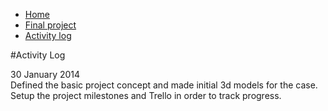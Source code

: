 <ul class="breadcrumbs">
	<li><a href="../index.html">Home</a></li>
	<li><a href="./index.html">Final project</a></li>
	<li class="current"><a href="./log.html">Activity log</a></li>
</ul>


#Activity Log

<span class="label">30 January 2014</span>
<br/>
Defined the basic project concept and made initial 3d models for the case. 
Setup the project milestones and Trello in order to track progress.


